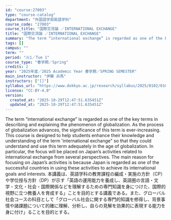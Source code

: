 ```yaml
---
id: "course:27003"
type: "course-catalog"
department: "外国語学部英語学科"
course_code: "27003"
course_title: "国際交流論 ／INTERNATIONAL EXCHANGE"
title: "国際交流論 ／INTERNATIONAL EXCHANGE"
summary: "The term “international exchange” is regarded as one of the key terms in describing and explaining the phenomenon of glo…"
tags: []
campus: ""
term: ""
period: "火1／Tue 1"
course_type: "春学期／Spring"
credits: 2
year: "2025年度／2025 Academic Year 春学期／SPRING SEMESTER"
main_instructor: "伊藤 兵馬"
instructors: ["[]"]
syllabus_url: "https://www.dokkyo.ac.jp/research/syllabus/2025/0102/0102_27003_ja_JP.html"
license: "CC-BY-4.0"
version:
  created_at: "2025-10-29T12:47:51.635451Z"
  updated_at: "2025-10-29T12:47:51.635451Z"
---
```

The term “international exchange” is regarded as one of the key terms in describing and explaining the phenomenon of globalization. As the process of globalization advances, the significance of this term is ever-increasing. This course is designed to help students enhance their knowledge and understanding of the term 'international exchange" so that they could understand and use this term adequately in the age of globalization. In particular, the focus will be placed on Japan’s activities related to international exchange from several perspectives. The main reason for focusing on Japan’s activities is because Japan is regarded as one of the successful countries in using these activities to achieve its international goals and interests. 本講義は、英語学科の教育課程の編成・実施の方針（CP）や学位授与方針（DP）が示す「英語の運用能力を養成し、英語圏の言語・文学・文化・社会・国際関係などを理解するための専門知識を身につけた、国際的視野に立つ教養人を育成する」ことを目的とする講義である。また、グローバル社会コースの科目として「グローバル社会に関する専門的知識を修得し、背景事情や諸課題について的確に理解、分析し、自らの見解を効果的に表現する能力を身に付け」ることを目的とする。
